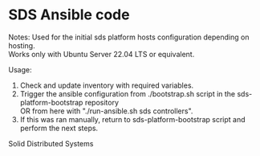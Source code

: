 # SDS Ansible code

Notes: 
Used for the initial sds platform hosts configuration depending on hosting.   
Works only with Ubuntu Server 22.04 LTS or equivalent.   

Usage:   
1. Check and update inventory with required variables.   
2. Trigger the ansible configuration from ./bootstrap.sh script in the sds-platform-bootstrap repository   
OR from here with "./run-ansible.sh sds controllers".   
3. If this was ran manually, return to sds-platform-bootstrap script and perform the next steps.   


Solid Distributed Systems